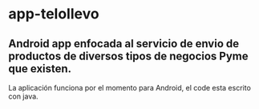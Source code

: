 # app-telollevo
Android app enfocada al servicio de envio de productos de diversos tipos de negocios Pyme que existen.
-----
La aplicación funciona por el momento para Android, el code esta escrito con java.
